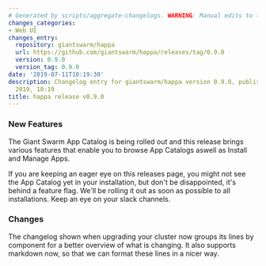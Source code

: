 ```yaml
---
# Generated by scripts/aggregate-changelogs. WARNING: Manual edits to this files will be overwritten.
changes_categories:
- Web UI
changes_entry:
  repository: giantswarm/happa
  url: https://github.com/giantswarm/happa/releases/tag/0.9.0
  version: 0.9.0
  version_tag: 0.9.0
date: '2019-07-11T10:19:30'
description: Changelog entry for giantswarm/happa version 0.9.0, published on 11 July
  2019, 10:19
title: happa release v0.9.0
---
```


### New Features

The Giant Swarm App Catalog is being rolled out and this release brings various features that enable you to browse App Catalogs aswell as Install and Manage Apps. 

If you are keeping an eager eye on this releases page, you might not see the App Catalog yet in your installation, but don't be disappointed, it's behind a feature flag. We'll be rolling it out as soon as possible to all installations. Keep an eye on your slack channels.

### Changes

The changelog shown when upgrading your cluster now groups its lines by component for a better overview of what is changing. It also supports markdown now, so that we can format these lines in a nicer way.

 
